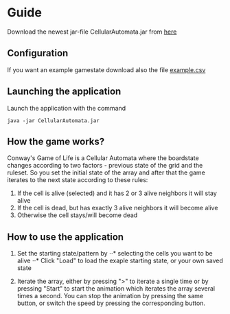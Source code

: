 # Guide
Download the newest jar-file CellularAutomata.jar from [here](https://github.com/PAHUS/ot-harjoitustyo/releases)

## Configuration
If you want an example gamestate download also the file [example.csv](https://github.com/PAHUS/ot-harjoitustyo/releases/download/viikko6/example.csv)

## Launching the application
Launch the application with the command

`` java -jar CellularAutomata.jar ``

## How the game works?
Conway's Game of Life is a Cellular Automata where the boardstate changes according to two factors - previous state of the grid 
and the ruleset. So you set the initial state of the array and after that the game iterates to the next state according to these rules: 
  1. If the cell is alive (selected) and it has 2 or 3 alive neighbors it will stay alive
  2. If the cell is dead, but has exactly 3 alive neighbors it will become alive
  3. Otherwise the cell stays/will become dead

## How to use the application
1. Set the starting state/pattern by 
⋅⋅* selecting the cells you want to be alive
⋅⋅* Click "Load" to load the exaple starting state, or your own saved state

2. Iterate the array, either by pressing ">" to iterate a single time or by pressing "Start" to start the animation which iterates the array
several times a second. You can stop the animation by pressing the same button, or switch the speed by pressing the corresponding button.
